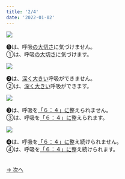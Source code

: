 ```yaml
---
title: '2/4'
date: '2022-01-02'
---
```

![](/images/a_01_.jpg)

➊は、呼吸[の大切さ]()に気づけません。  
①は、呼吸[の大切さ]()に気づけます。

![](/images/a_02_.jpg)

➋は、[深く大きい]()呼吸ができません。   
②は、[深く大きい]()呼吸ができます。

![](/images/a_03_.jpg)

➌は、呼吸を[「６：４」に]()整えられません。   
③は、呼吸を[「６：４」に]()整えられます。  

![](/images/a_04_.jpg)

➍は、呼吸を[「６：４」に]()整え続けられません。   
④は、呼吸を[「６：４」に]()整え続けられます。  

　  
[ → 次へ ](/posts/01-3)
